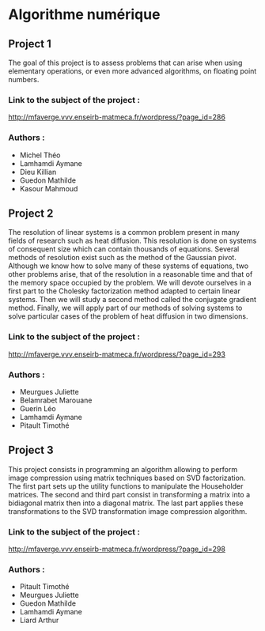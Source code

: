 # Algorithme numérique

## Project 1

The goal of this project is to assess problems that can arise when using elementary operations, or even more advanced algorithms, on floating point numbers.

### Link to the subject of the project :

<http://mfaverge.vvv.enseirb-matmeca.fr/wordpress/?page_id=286>

### Authors :

- Michel Théo
- Lamhamdi Aymane
- Dieu Killian
- Guedon Mathilde
- Kasour Mahmoud

## Project 2

The resolution of linear systems is a common problem present in many fields of research such as heat diffusion. This resolution is done on systems of consequent size which can contain thousands of equations. Several methods of resolution exist such as the method of the Gaussian pivot. Although we know how to solve many of these systems of equations, two other problems arise, that of the resolution in a reasonable time and that of the memory space occupied by the problem. We will devote ourselves in a first part to the Cholesky factorization method adapted to certain linear systems. Then we will study a second method called the conjugate gradient method. Finally, we will apply part of our methods of solving systems to solve particular cases of the problem of heat diffusion in two dimensions.

### Link to the subject of the project :

<http://mfaverge.vvv.enseirb-matmeca.fr/wordpress/?page_id=293>

### Authors :

- Meurgues Juliette
- Belamrabet Marouane
- Guerin Léo
- Lamhamdi Aymane
- Pitault Timothé

## Project 3

This project consists in programming an algorithm allowing to perform image compression using matrix techniques based on SVD factorization. The first part sets up the utility functions to manipulate the Householder matrices. The second and third part consist in transforming a matrix into a bidiagonal matrix then into a diagonal matrix. The last part applies these transformations to the SVD transformation image compression algorithm.

### Link to the subject of the project :

<http://mfaverge.vvv.enseirb-matmeca.fr/wordpress/?page_id=298>

### Authors : 

- Pitault Timothé
- Meurgues Juliette
- Guedon Mathilde	
- Lamhamdi Aymane
- Liard Arthur
